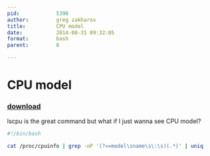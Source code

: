 ```yaml
---
pid:            5390
author:         greg zakharov
title:          CPU model
date:           2014-08-31 09:32:05
format:         bash
parent:         0

---
```


# CPU model

### [download](//scripts/5390.sh)

lscpu is the great command but what if I just wanna see CPU model?

```bash
#!/bin/bash

cat /proc/cpuinfo | grep -oP '(?<=model\sname\s\:\s)(.*)' | uniq
```
